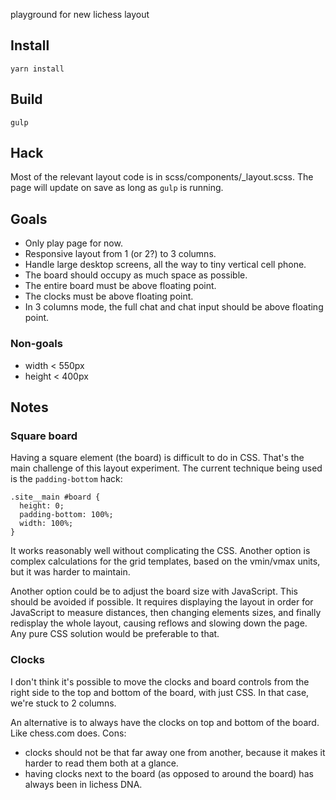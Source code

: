 playground for new lichess layout

## Install

    yarn install

## Build

    gulp

## Hack

Most of the relevant layout code is in scss/components/_layout.scss.
The page will update on save as long as `gulp` is running.

## Goals

- Only play page for now.
- Responsive layout from 1 (or 2?) to 3 columns.
- Handle large desktop screens, all the way to tiny vertical cell phone.
- The board should occupy as much space as possible.
- The entire board must be above floating point.
- The clocks must be above floating point.
- In 3 columns mode, the full chat and chat input should be above floating point.

### Non-goals

- width  < 550px
- height < 400px

## Notes

### Square board

Having a square element (the board) is difficult to do in CSS.
That's the main challenge of this layout experiment.
The current technique being used is the `padding-bottom` hack:
```
.site__main #board {
  height: 0;
  padding-bottom: 100%;
  width: 100%;
}
```
It works reasonably well without complicating the CSS.
Another option is complex calculations for the grid templates,
based on the vmin/vmax units, but it was harder to maintain.

Another option could be to adjust the board size with JavaScript.
This should be avoided if possible.
It requires displaying the layout in order for JavaScript
to measure distances, then changing elements sizes, and finally
redisplay the whole layout, causing reflows and slowing down
the page. Any pure CSS solution would be preferable to that.

### Clocks

I don't think it's possible to move the clocks and board controls
from the right side to the top and bottom of the board, with just CSS.
In that case, we're stuck to 2 columns.

An alternative is to always have the clocks on top and bottom of the board.
Like chess.com does.
Cons:
- clocks should not be that far away one from another,
because it makes it harder to read them both at a glance.
- having clocks next to the board (as opposed to around the board)
has always been in lichess DNA.
